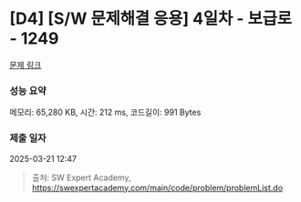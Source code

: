 # [D4] [S/W 문제해결 응용] 4일차 - 보급로 - 1249 

[문제 링크](https://swexpertacademy.com/main/code/problem/problemDetail.do?contestProbId=AV15QRX6APsCFAYD) 

### 성능 요약

메모리: 65,280 KB, 시간: 212 ms, 코드길이: 991 Bytes

### 제출 일자

2025-03-21 12:47



> 출처: SW Expert Academy, https://swexpertacademy.com/main/code/problem/problemList.do